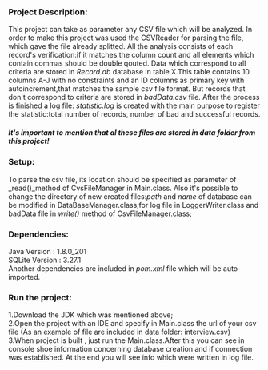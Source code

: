 ### **Project Description:**

This project can take as parameter any CSV file which will be analyzed. 
In order to make this project was used the CSVReader for parsing the file, which gave the file already splitted.
All the analysis consists of each record's verification:if it matches the column count and all elements which contain commas should be double qouted.
Data which correspond to all criteria are stored in _Record.db_ database in table X.This table contains 10 columns A-J with no constraints and an ID columns as primary key with autoincrement,that matches the sample csv file format.
But records that don't correspond to criteria are stored in _badData.csv_ file.
After the process is finished a log file: _statistic.log_ is created with the main purpose to register the statistic:total number of records, number of  bad  and successful records.

##### **It's important to mention that al these files are stored in _data_ folder from this project!**

### **Setup:**

To parse the csv file, its location should be specified as parameter of _read()_method of CvsFileManager in Main.class.
Also it's possible to change the directory of new created files:_path_ and _name_ of database can be modified in DataBaseManager.class,for log file in LoggerWriter.class and badData file in _write()_ method of CsvFileManager.class;
### **Dependencies:**

Java Version : 1.8.0_201 <br/>
SQLite Version : 3.27.1 <br/>
Another dependencies are included in _pom.xml_ file which will be auto-imported.

### **Run the project:**

1.Download the JDK which was mentioned above; <br/>
2.Open the project with an IDE and specify in Main.class the url of your csv file
(As an example of file are included in data folder: interview.csv) <br/>
3.When project is built , just run the Main.class.After this you can see in console shoe information concerning database creation and if connection was established.
At the end you will see info which were written in log file.
 
